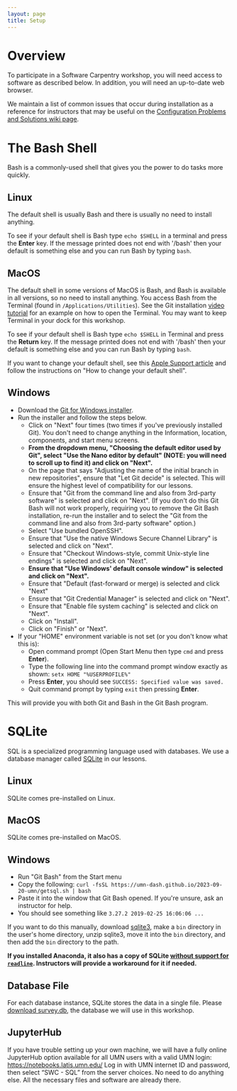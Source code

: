```yaml
---
layout: page
title: Setup
---
```


# Overview

To participate in a Software Carpentry workshop, you will need access to software as described below. In addition, you will need an up-to-date web browser.

We maintain a list of common issues that occur during installation as a reference for instructors that may be useful on the
[Configuration Problems and Solutions wiki page](https://github.com/swcarpentry/workshop-template/wiki/Configuration-Problems-and-Solutions).

# The Bash Shell

Bash is a commonly-used shell that gives you the power to do tasks more quickly.

## Linux

The default shell is usually Bash and there is usually no need to install anything.

To see if your default shell is Bash type `echo $SHELL` in a terminal and press the **Enter** key.
If the message printed does not end with '/bash' then your default is something else and you can run Bash by typing `bash`.

## MacOS

The default shell in some versions of MacOS is Bash, and Bash is available in all versions, so no need to install anything.
You access Bash from the Terminal (found in `/Applications/Utilities`). See the Git installation [video tutorial](https://youtu.be/9LQhwETCdwY)
for an example on how to open the Terminal. You may want to keep Terminal in your dock for this workshop.

To see if your default shell is Bash type `echo $SHELL` in Terminal and press the **Return** key. If the message printed does not end with '/bash'
then your default is something else and you can run Bash by typing `bash`.

If you want to change your default shell, see this [Apple Support article](https://support.apple.com/en-au/HT208050) and follow the instructions on
"How to change your default shell".

## Windows

* Download the [Git for Windows installer](https://gitforwindows.org/).
* Run the installer and follow the steps below.
    * Click on "Next" four times (two times if you've previously installed Git). You don't need to change anything in the Information, location, components, and start menu screens.
    * **From the dropdown menu, "Choosing the default editor used by Git", select "Use the Nano editor by default" (NOTE: you will need to scroll up to find it) and click on "Next".**
    * On the page that says "Adjusting the name of the initial branch in new repositories", ensure that "Let Git decide" is selected. This will ensure the highest level of compatibility for our lessons.
    * Ensure that "Git from the command line and also from 3rd-party software" is selected and click on "Next". (If you don't do this Git Bash will not work properly, requiring you to remove the Git Bash installation, re-run the installer and to select the "Git from the command line and also from 3rd-party software" option.)
    * Select "Use bundled OpenSSH".
    * Ensure that "Use the native Windows Secure Channel Library" is selected and click on "Next".
    * Ensure that "Checkout Windows-style, commit Unix-style line endings" is selected and click on "Next".
    * **Ensure that "Use Windows' default console window" is selected and click on "Next".**
    * Ensure that "Default (fast-forward or merge) is selected and click "Next"
    * Ensure that "Git Credential Manager" is selected and click on "Next".
    * Ensure that "Enable file system caching" is selected and click on "Next".
    * Click on "Install".
    * Click on "Finish" or "Next".
* If your "HOME" environment variable is not set (or you don't know what this is):
    * Open command prompt (Open Start Menu then type `cmd` and press **Enter**).
    * Type the following line into the command prompt window exactly as shown: `setx HOME "%USERPROFILE%"`
    * Press **Enter**, you should see `SUCCESS: Specified value was saved.`
    * Quit command prompt by typing `exit` then pressing **Enter**.

This will provide you with both Git and Bash in the Git Bash program.

# SQLite

SQL is a specialized programming language used with databases. We use a database manager called [SQLite](https://www.sqlite.org/) in our lessons.

## Linux

SQLite comes pre-installed on Linux.

## MacOS

SQLite comes pre-installed on MacOS.

## Windows

* Run "Git Bash" from the Start menu
* Copy the following: `curl -fsSL https://umn-dash.github.io/2023-09-20-umn/getsql.sh | bash`
* Paste it into the window that Git Bash opened. If you're unsure, ask an instructor for help.
* You should see something like `3.27.2 2019-02-25 16:06:06 ...`

If you want to do this manually, download [sqlite3](https://www.sqlite.org/2019/sqlite-tools-win32-x86-3270200.zip), make a `bin` directory in the
user's home directory, unzip sqlite3, move it into the `bin` directory, and then add the `bin` directory to the path.

**If you installed Anaconda, it also has a copy of SQLite [without support for `readline`](https://github.com/ContinuumIO/anaconda-issues/issues/307).
Instructors will provide a workaround for it if needed.**

## Database File

For each database instance, SQLite stores the data in a single file. Please [download survey.db](https://umn-dash.github.io/sql-novice-survey/files/survey.db),
the database we will use in this workshop.

## JupyterHub

If you have trouble setting up your own machine, we will have a fully online JupyterHub option available for all UMN users with a valid UMN login:
https://notebooks.latis.umn.edu/ Log in with UMN internet ID and password, then select “SWC - SQL” from the server choices. No need to do anything else.
All the necessary files and software are already there.
